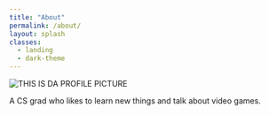 ```yaml
---
title: "About"
permalink: /about/
layout: splash
classes:
  - landing
  - dark-theme
---
```

![THIS IS DA PROFILE PICTURE](/images/profile_picture.JPG)

A CS grad who likes to learn new things and talk about video games.
